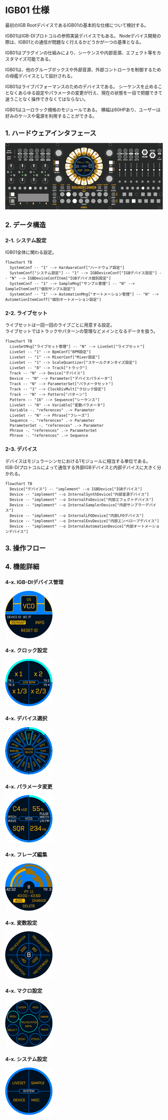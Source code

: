 # IGB01 仕様

最初のIGB RootデバイスであるIGB01の基本的な仕様について検討する。

IGB01はIGB-DIプロトコルの参照実装デバイスでもある。
Nodeデバイス開発の際は、IGB01との通信が問題なく行えるかどうかが一つの基準となる。

IGB01はプラグインの仕組みにより、シーケンスや内部音源、エフェクト等をカスタマイズ可能である。

IGB01は、他のグルーブボックスや外部音源、外部コントローラを制御するための母艦デバイスとして設計される。

IGB01はライブパフォーマンスのためのデバイスである。
シーケンスを止めることなくあらゆる設定やパラメータの変更が行え、現在の状態を一目で把握できて迷うことなく操作できなくてはならない。

IGB01はユーロラック規格のモジュールである。
横幅は60HPあり、ユーザーは好みのケースや電源を利用することができる。

## 1. ハードウェアインタフェース

![ハードウェアUI](img/IGB01.png)

## 2. データ構造

### 2-1. システム設定

IGB01全体に関わる設定。

```mermaid
flowchart TB
  SystemConf -- "1" --> HardwareConf["ハードウェア設定"]
  SystemConf["システム設定"] -- "1" --> IGBDeviceConf["IGBデバイス設定"] -- "N" --> IGBDeviceConfItem["IGBデバイス個別設定"]
  SystemConf -- "1" --> SampleMng["サンプル管理"] -- "N" --> SampleItemConf["個別サンプル設定"]
  SystemConf -- "1" --> AutomationMng["オートメーション管理"] -- "N" --> AutometionItemConff["個別オートメーション設定"]
```

### 2-2. ライブセット

ライブセットは一回一回のライブごとに用意する設定。\
ライブセットではトラックやパターンの管理などメインとなるデータを扱う。

```mermaid
flowchart TB
  LiveSetMng["ライブセット管理"] -- "N" --> LiveSet["ライブセット"]
  LiveSet -- "1" --> BpmConf["BPM設定"]
  LiveSet -- "1" --> MixerConf["Mixer設定"]
  LiveSet -- "1" --> ScaleQuantizer["スケールクオンタイズ設定"]
  LiveSet -- "8" --> Track["トラック"]
  Track -- "N" --> Device["デバイス"]
  Device -- "N" --> Parameter["デバイスパラメータ"]
  Track -- "N" --> ParameterSet["パラメータセット"]
  Track -- "1" --> ClockDivMult["クロック設定"] 
  Track -- "N" --> Pattern["パターン"]
  Pattern -- "16" --> Sequence["シーケンス"]
  LiveSet -- "N" --> Variable["変数パラメータ"]
  Variable -. "references" .-> Parameter
  LiveSet -- "N" --> Phrase["フレーズ"]
  Sequence -. "references" .-> Parameter
  ParameterSet -. "references" .-> Parameter
  Phrase -. "references" .-> ParameterSet
  Phrase -. "references" .-> Sequence
```


### 2-3. デバイス

デバイスはモジュラーシンセにおける1モジュールに相当する単位である。\
IGB-DIプロトコルによって通信する外部IGBデバイスと内部デバイスに大きく分かれる。

```
flowchart TB
  Device["デバイス"] -- "implement" --o IGBDevice["IGBデバイス"]
  Device -- "implement" --o InternalSynthDevice["内部音源デバイス"]
  Device -- "implement" --o InternalFxDevice["内部エフェクトデバイス"]
  Device -- "implement" --o InternalSamplerDevice["内部サンプラーデバイス"]
  Device -- "implement" --o InternalLFODevice["内部LFOデバイス"]
  Device -- "implement" --o InternalEnvDevice["内部エンベロープデバイス"]
  Device -- "implement" --o InternalAutomationDevice["内部オートメーションデバイス"]
```

## 3. 操作フロー

## 4. 機能詳細

### 4-x. IGB-DIデバイス管理

<img src="img/IGB01_Display_device.png" width="30%">

### 4-x. クロック設定

<img src="img/IGB01_Display_clock.png" width="30%">

### 4-x. デバイス選択

<img src="img/IGB01_Display_device_sel.png" width="30%">

### 4-x. パラメータ変更

<img src="img/IGB01_Display_param.png" width="30%">

### 4-x. フレーズ編集

<img src="img/IGB01_Display_phrase.png" width="30%">

### 4-x. 変数設定

<img src="img/IGB01_Display_val.png" width="30%">

### 4-x. マクロ設定

<img src="img/IGB01_Display_macro.png" width="30%">

### 4-x. システム設定

<img src="img/IGB01_Display_system.png" width="30%">

